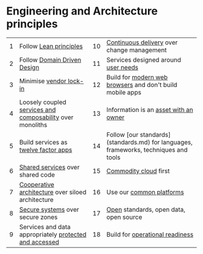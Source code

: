 
# Engineering and Architecture principles

|   |    |   |   |
|---|---|---|---|
|1|Follow [Lean principles](lean.md)|10|[Continuous delivery](#cd) over change management
|2|Follow [Domain Driven Design](ddd.md)|11|Services designed around [user needs](#user-needs)
|3|Minimise [vendor lock-in](#vendor-lock-in)|12|Build for [modern web browsers](#modern-browser-first) and don't build mobile apps
|4|Loosely coupled [services and composability](composability.md) over monoliths|13|Information is an [asset with an owner](#iao)
|5|Build services as [twelve factor apps](twelve-factor.md)|14|Follow [our standards] (standards.md) for languages, frameworks, techniques and tools
|6|[Shared services](#shared-services) over shared code|15|[Commodity cloud](cloud-first.md) first
|7|[Cooperative architecture](cooperative-architecture.md) over siloed architecture|16|Use our [common platforms](#common-platforms)
|8|[Secure systems](#secure-systems) over secure zones|17|[Open](#open) standards, open data, open source
|9|Services and data appropriately [protected and accessed](#protected-services)|18|Build for [operational readiness](#operational-readiness)